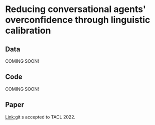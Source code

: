 # Reducing conversational agents' overconfidence through linguistic calibration

## Data

COMING SOON!

## Code

COMING SOON!

## Paper

[Link](https://arxiv.org/abs/2012.14983);git s accepted to TACL 2022.